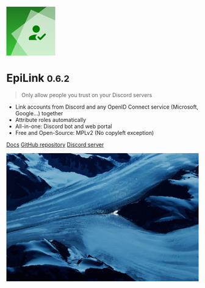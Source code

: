 ![logo](logo.svg)

# EpiLink <small>0.6.2</small>

> Only allow people you trust on your Discord servers

- Link accounts from Discord and any OpenID Connect service (Microsoft, Google...) together
- Attribute roles automatically
- All-in-one: Discord bot and web portal
- Free and Open-Source: MPLv2 (No copyleft exception)

[Docs](#epilink) [GitHub repository](https://github.com/EpiLink/EpiLink) [Discord server](https://discord.gg/CpHmSUt)

![](bg.jpg)